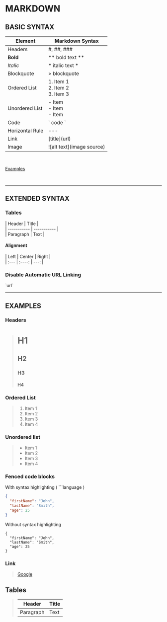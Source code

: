 # MARKDOWN

## BASIC SYNTAX

|   Element   |   Markdown Syntax   |
| ---- | ---- |
| Headers | #, ##, ### |
| **Bold** | ** bold text ** |
| *Italic* | * italic text * |
| Blockquote | > blockquote |
| Ordered List | 1. Item 1 <br> 2. Item 2 <br> 3. Item 3 |
| Unordered List | - Item <br> - Item <br> - Item |
| Code | \` code \`|
| Horizontal Rule | --- |
| Link | \[title](url) |
| Image | ![alt text](image source) |

<br>

[Examples](#EXAMPLES)

<br>

---

## EXTENDED SYNTAX

### Tables

\| Header | Title | <br>
\| ----------- | ----------- | <br>
\| Paragraph | Text | <br>

#### Alignment

\| Left | Center | Right | <br>
\| :---       |    :----:   |          ---: |

### Disable Automatic URL Linking

\`url`

---

## EXAMPLES

### Headers

> # H1
> ## H2
> ### H3
> #### H4

### Ordered List

> 1. Item 1
> 2. Item 2
> 3. Item 3
> 4. Item 4

### Unordered list

> - Item 1
> - Item 2
> - Item 3
> - Item 4

### Fenced code blocks

With syntax highlighting ( \```language )
```json
{
  "firstName": "John",
  "lastName": "Smith",
  "age": 25
}
```

Without syntax highlighting
```
{
  "firstName": "John",
  "lastName": "Smith",
  "age": 25
}
```

### Link

> [Google](https://www.google.com/)

## Tables

> | Header | Title |
> | ----------- | ----------- |
> | Paragraph | Text |
